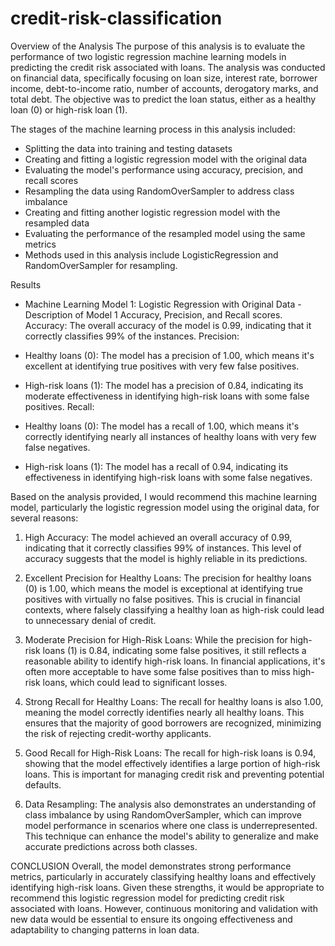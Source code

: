 # credit-risk-classification

Overview of the Analysis
The purpose of this analysis is to evaluate the performance of two logistic regression machine learning models in predicting the credit risk associated with loans. The analysis was conducted on financial data, specifically focusing on loan size, interest rate, borrower income, debt-to-income ratio, number of accounts, derogatory marks, and total debt. The objective was to predict the loan status, either as a healthy loan (0) or high-risk loan (1).

The stages of the machine learning process in this analysis included:

- Splitting the data into training and testing datasets
- Creating and fitting a logistic regression model with the original data
- Evaluating the model's performance using accuracy, precision, and recall scores
- Resampling the data using RandomOverSampler to address class imbalance
- Creating and fitting another logistic regression model with the resampled data
- Evaluating the performance of the resampled model using the same metrics
- Methods used in this analysis include LogisticRegression and RandomOverSampler for resampling.

Results
- Machine Learning Model 1: Logistic Regression with Original Data
-Description of Model 1 Accuracy, Precision, and Recall scores.
Accuracy: The overall accuracy of the model is 0.99, indicating that it correctly classifies 99% of the instances. Precision:

- Healthy loans (0): The model has a precision of 1.00, which means it's excellent at identifying true positives with very few false positives.
- High-risk loans (1): The model has a precision of 0.84, indicating its moderate effectiveness in identifying high-risk loans with some false positives. Recall:
- Healthy loans (0): The model has a recall of 1.00, which means it's correctly identifying nearly all instances of healthy loans with very few false negatives.
- High-risk loans (1): The model has a recall of 0.94, indicating its effectiveness in identifying high-risk loans with some false negatives.

Based on the analysis provided, I would recommend this machine learning model, particularly the logistic regression model using the original data, for several reasons:

1. High Accuracy: The model achieved an overall accuracy of 0.99, indicating that it correctly classifies 99% of instances. This level of accuracy suggests that the model is highly reliable in its predictions.

2. Excellent Precision for Healthy Loans: The precision for healthy loans (0) is 1.00, which means the model is exceptional at identifying true positives with virtually no false positives. This is crucial in financial contexts, where falsely classifying a healthy loan as high-risk could lead to unnecessary denial of credit.

3. Moderate Precision for High-Risk Loans: While the precision for high-risk loans (1) is 0.84, indicating some false positives, it still reflects a reasonable ability to identify high-risk loans. In financial applications, it's often more acceptable to have some false positives than to miss high-risk loans, which could lead to significant losses.

4. Strong Recall for Healthy Loans: The recall for healthy loans is also 1.00, meaning the model correctly identifies nearly all healthy loans. This ensures that the majority of good borrowers are recognized, minimizing the risk of rejecting credit-worthy applicants.

5. Good Recall for High-Risk Loans: The recall for high-risk loans is 0.94, showing that the model effectively identifies a large portion of high-risk loans. This is important for managing credit risk and preventing potential defaults.

6. Data Resampling: The analysis also demonstrates an understanding of class imbalance by using RandomOverSampler, which can improve model performance in scenarios where one class is underrepresented. This technique can enhance the model's ability to generalize and make accurate predictions across both classes.

CONCLUSION
Overall, the model demonstrates strong performance metrics, particularly in accurately classifying healthy loans and effectively identifying high-risk loans. Given these strengths, it would be appropriate to recommend this logistic regression model for predicting credit risk associated with loans. However, continuous monitoring and validation with new data would be essential to ensure its ongoing effectiveness and adaptability to changing patterns in loan data.
